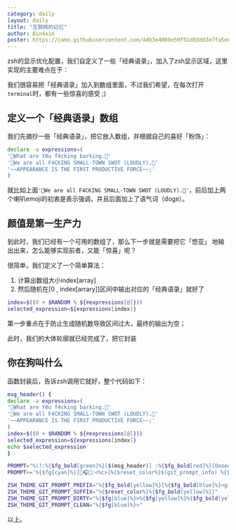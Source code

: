 ```yaml
---
category: daily
layout: daily
title: "互联网的记忆"
author: Bin4xin
poster: https://camo.githubusercontent.com/4db3e4069e59f51d03dd3e7fa5e89ab8fb95c9f4acda36cd5bfdf58d95269d92/68747470733a2f2f6f686d797a73682e73332e616d617a6f6e6177732e636f6d2f6f6d7a2d616e73692d6769746875622e706e67
---
```


zsh的显示优化配置，我们自定义了一些「经典语录」，加入了zsh显示区域，这里实现的主要难点在于：

我们很容易把「经典语录」加入到数组里面，不过我们希望，在每次打开`terminal`时，都有一些惊喜的感受 ;)

## 定义一个「经典语录」数组

我们先摘抄一些「经典语录」，把它放入数组，并根据自己的喜好「粉饰」：

```bash
declare -a expressions=(
'📣What are Y0u f4cking barking.📣'
'📣We are all F4CKING SMALL-TOWN SWOT (LOUDLY).📣'
'~~APPEARANCE IS THE FIRST PRODUCTIVE FORCE~~;'
)
```

就比如上面`'📣We are all F4CKING SMALL-TOWN SWOT (LOUDLY).📣'`，前后加上两个喇叭emoji的初衷是表示强调，并且后面加上了语气词（doge）。

## 颜值是第一生产力

到此时，我们已经有一个可用的数组了，那么下一步就是需要把它「悠亚」 地输出出来，怎么能够实现前者，又能「惊喜」呢？

很简单，我们定义了一个简单算法：

1. 计算出数组大小index[array]
2. 然后随机在[0 , index\[arrary\]]区间中输出对应的「经典语录」就好了

```bash
index=$((0 + $RANDOM % ${#expressions[@]}))
selected_expression=${expressions[index]}
```

第一步重点在于防止生成随机数导致区间过大，最终的输出为空；

此时，我们的大体轮廓就已经完成了，把它封装

## 你在狗叫什么

函数封装后，告诉zsh调用它就好，整个代码如下：

```bash
msg_header() {
declare -a expressions=(
'📣What are Y0u f4cking barking.📣'
'📣We are all F4CKING SMALL-TOWN SWOT (LOUDLY).📣'
'~~APPEARANCE IS THE FIRST PRODUCTIVE FORCE~~;'
)
index=$((0 + $RANDOM % ${#expressions[@]}))
selected_expression=${expressions[index]}
echo $selected_expression
}

PROMPT="%(?:%{$fg_bold[green]%}[$(msg_header)] :%{$fg_bold[red]%}[Ooooooops @@S0mething WROOONG@@] )"
PROMPT+='%{$fg[cyan]%}[🤑🎧🚩:<%c>]%{$reset_color%}$(git_prompt_info) %{$fg_bold[white]%}$%{$fg_bold[green]%}$%{$fg_bold[yellow]%}$ '

ZSH_THEME_GIT_PROMPT_PREFIX="%{$fg_bold[yellow]%}[%{$fg_bold[blue]%}<git:%{$fg[red]%}"
ZSH_THEME_GIT_PROMPT_SUFFIX="%{$reset_color%}%{$fg_bold[yellow]%}]"
ZSH_THEME_GIT_PROMPT_DIRTY="%{$fg[blue]%}>%{$fg[yellow]%}%{$fg_bold[yellow]%}]"
ZSH_THEME_GIT_PROMPT_CLEAN="%{$fg[blue]%}>"
```

以上。